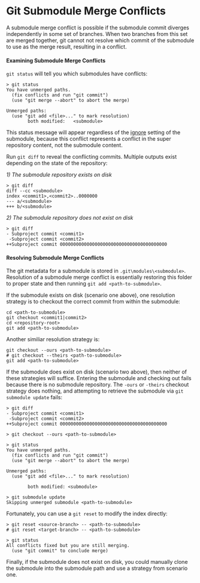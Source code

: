 <h1>Git Submodule Merge Conflicts</h1>

A submodule merge conflict is possible if the submodule commit diverges independently in some set of branches. When two branches from this set are merged together, git cannot not resolve which commit of the submodule to use as the merge result, resulting in a conflict.

<h4>Examining Submodule Merge Conflicts</h4>

```git status``` will tell you which submodules have conflicts:

```
> git status
You have unmerged paths.
  (fix conflicts and run "git commit")
  (use "git merge --abort" to abort the merge)

Unmerged paths:
  (use "git add <file>..." to mark resolution)
        both modified:   <submodule>
```

This status message will appear regardless of the [ignore](https://git-scm.com/docs/gitmodules#gitmodules-submoduleltnamegtignore) setting of the submodule, because this conflict represents a conflict in the super repository content, not the submodule content.

Run ```git diff``` to reveal the conflicting commits. Multiple outputs exist depending on the state of the repository:

<i>1) The submodule repository exists on disk</i>

```
> git diff
diff --cc <submodule>
index <commit1>,<commit2>..0000000
--- a/<submodule>
+++ b/<submodule>
```

<i>2) The submodule repository does not exist on disk</i>

```
> git diff
- Subproject commit <commit1>
 -Subproject commit <commit2>
++Subproject commit 0000000000000000000000000000000000000000
```

<h4>Resolving Submodule Merge Conflicts</h4>

The git metadata for a submodule is stored in ```.git\modules\<submodule>```. Resolution of a submodule merge conflict is essentially restoring this folder to proper state and then running ```git add <path-to-submodule>```.

If the submodule exists on disk (scenario one above), one resolution strategy is to checkout the correct commit from within the submodule:

```
cd <path-to-submodule>
git checkout <commit1|commit2>
cd <repository-root>
git add <path-to-submodule>
```

Another similiar resolution strategy is:

```
git checkout --ours <path-to-submodule> 
# git checkout --theirs <path-to-submodule>
git add <path-to-submodule>
```

If the submodule does exist on disk (scenario two above), then neither of these strategies will suffice. Entering the submodule and checking out fails because there is no submodule repository. The ```-ours``` or ```-theirs``` checkout strategy does nothing, and attempting to retrieve the submodule via `git submodule update` fails:

```
> git diff
- Subproject commit <commit1>
 -Subproject commit <commit2>
++Subproject commit 0000000000000000000000000000000000000000

> git checkout --ours <path-to-submodule>

> git status
You have unmerged paths.
  (fix conflicts and run "git commit")
  (use "git merge --abort" to abort the merge)

Unmerged paths:
  (use "git add <file>..." to mark resolution)

        both modified: <submodule>
        
> git submodule update
Skipping unmerged submodule <path-to-submodule>
```

Fortunately, you can use a ```git reset``` to modify the index directly:

```
> git reset <source-branch> -- <path-to-submodule>
# git reset <target-branch> -- <path-to-submodule>

> git status
All conflicts fixed but you are still merging.
  (use "git commit" to conclude merge)
```

Finally, if the submodule does not exist on disk, you could manually clone the submodule into the submodule path and use a strategy from scenario one.
